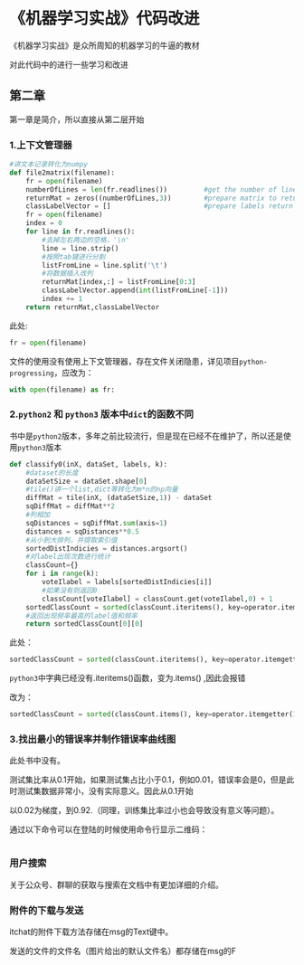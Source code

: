 # 《机器学习实战》代码改进

《机器学习实战》是众所周知的机器学习的牛逼的教材

对此代码中的进行一些学习和改进


## 第二章

第一章是简介，所以直接从第二层开始

### 1.上下文管理器
```python
#讲文本记录转化为numpy
def file2matrix(filename):
    fr = open(filename)
    numberOfLines = len(fr.readlines())         #get the number of lines in the file
    returnMat = zeros((numberOfLines,3))        #prepare matrix to return
    classLabelVector = []                       #prepare labels return   
    fr = open(filename)
    index = 0
    for line in fr.readlines():
        #去掉左右两边的空格，'\n'
        line = line.strip()
        #按照tab键进行分割
        listFromLine = line.split('\t')
        #将数据插入改列
        returnMat[index,:] = listFromLine[0:3]   
        classLabelVector.append(int(listFromLine[-1]))
        index += 1
    return returnMat,classLabelVector
```


此处:

```python
fr = open(filename)
```
文件的使用没有使用上下文管理器，存在文件关闭隐患，详见项目`python-progressing`，应改为：
```python
with open(filename) as fr:
```

### 2.`python2` 和 `python3` 版本中`dict`的函数不同

书中是`python2`版本，多年之前比较流行，但是现在已经不在维护了，所以还是使用`python3`版本

```python
def classify0(inX, dataSet, labels, k):
    #dataset的长度
    dataSetSize = dataSet.shape[0]
    #tile()讲一个list,dict等转化为m*n的np向量
    diffMat = tile(inX, (dataSetSize,1)) - dataSet
    sqDiffMat = diffMat**2
    #列相加
    sqDistances = sqDiffMat.sum(axis=1)
    distances = sqDistances**0.5
    #从小到大排列，并提取索引值
    sortedDistIndicies = distances.argsort()
    #对label出现次数进行统计
    classCount={}          
    for i in range(k):
        voteIlabel = labels[sortedDistIndicies[i]]
        #如果没有则返回0
        classCount[voteIlabel] = classCount.get(voteIlabel,0) + 1
    sortedClassCount = sorted(classCount.iteritems(), key=operator.itemgetter(1), reverse=True)
    #返回出现频率最高的label值和频率
    return sortedClassCount[0][0]
```

此处：

```python
sortedClassCount = sorted(classCount.iteritems(), key=operator.itemgetter(1), reverse=True)
```

`python3`中字典已经没有.iteritems()函数，变为.items() ,因此会报错

改为：

```python
sortedClassCount = sorted(classCount.items(), key=operator.itemgetter(1), reverse=True)
```

### 3.找出最小的错误率并制作错误率曲线图

此处书中没有。

测试集比率从0.1开始，如果测试集占比小于0.1，例如0.01，错误率会是0，但是此时测试集数据非常小，没有实际意义。因此从0.1开始

以0.02为梯度，到0.92.（同理，训练集比率过小也会导致没有意义等问题）。

通过以下命令可以在登陆的时候使用命令行显示二维码：

```python

```

### 用户搜索


关于公众号、群聊的获取与搜索在文档中有更加详细的介绍。

### 附件的下载与发送

itchat的附件下载方法存储在msg的Text键中。

发送的文件的文件名（图片给出的默认文件名）都存储在msg的F

